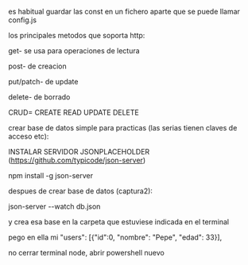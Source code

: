 

es habitual guardar las const en un fichero aparte que se puede llamar config.js





los principales metodos que soporta http:


get- se usa para operaciones de lectura

post- de creacion

put/patch- de update

delete- de borrado


CRUD= CREATE READ UPDATE DELETE



crear base de datos simple para practicas (las serias tienen claves de acceso etc):



INSTALAR SERVIDOR JSONPLACEHOLDER (https://github.com/typicode/json-server)

npm install -g json-server

despues de crear base de datos (captura2):

json-server --watch db.json

y crea esa base en la carpeta que estuviese indicada en el terminal

pego en ella mi   "users": [{"id":0, "nombre": "Pepe", "edad": 33}], 


no cerrar terminal node, abrir powershell nuevo



